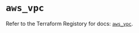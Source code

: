 # `aws_vpc`

Refer to the Terraform Registory for docs: [`aws_vpc`](https://registry.terraform.io/providers/hashicorp/aws/3.76.1/docs/resources/vpc).
